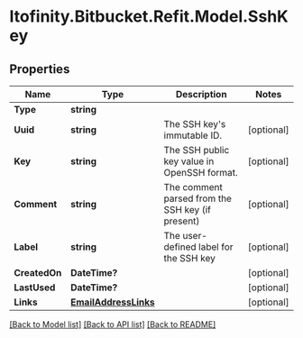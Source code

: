 # Itofinity.Bitbucket.Refit.Model.SshKey
## Properties

Name | Type | Description | Notes
------------ | ------------- | ------------- | -------------
**Type** | **string** |  | 
**Uuid** | **string** | The SSH key&#39;s immutable ID. | [optional] 
**Key** | **string** | The SSH public key value in OpenSSH format. | [optional] 
**Comment** | **string** | The comment parsed from the SSH key (if present) | [optional] 
**Label** | **string** | The user-defined label for the SSH key | [optional] 
**CreatedOn** | **DateTime?** |  | [optional] 
**LastUsed** | **DateTime?** |  | [optional] 
**Links** | [**EmailAddressLinks**](EmailAddressLinks.md) |  | [optional] 

[[Back to Model list]](../README.md#documentation-for-models) [[Back to API list]](../README.md#documentation-for-api-endpoints) [[Back to README]](../README.md)

